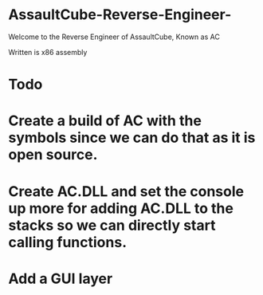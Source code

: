 # AssaultCube-Reverse-Engineer-

Welcome to the Reverse Engineer of AssaultCube, Known as AC

Written is x86 assembly

# Todo
# Create a build of AC with the symbols since we can do that as it is open source. 
# Create AC.DLL and set the console up more for adding AC.DLL to the stacks so we can directly start calling functions. 
# Add a GUI layer
